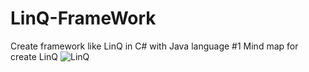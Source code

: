 # LinQ-FrameWork
Create framework like LinQ in C# with Java language
#1 Mind map for create LinQ
![LinQ](https://github.com/user-attachments/assets/a032a61c-13e6-40c4-bded-cf6a90b0957b)
